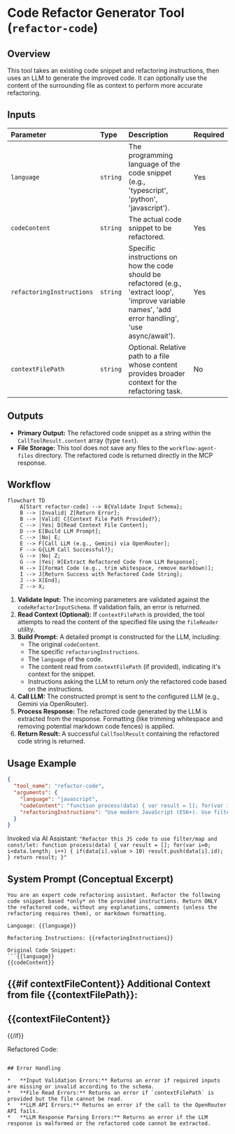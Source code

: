 # Code Refactor Generator Tool (`refactor-code`)

## Overview

This tool takes an existing code snippet and refactoring instructions, then uses an LLM to generate the improved code. It can optionally use the content of the surrounding file as context to perform more accurate refactoring.

## Inputs

| Parameter               | Type     | Description                                                                                                                               | Required |
| :---------------------- | :------- | :---------------------------------------------------------------------------------------------------------------------------------------- | :------- |
| `language`              | `string` | The programming language of the code snippet (e.g., 'typescript', 'python', 'javascript').                                                | Yes      |
| `codeContent`           | `string` | The actual code snippet to be refactored.                                                                                                 | Yes      |
| `refactoringInstructions` | `string` | Specific instructions on how the code should be refactored (e.g., 'extract loop', 'improve variable names', 'add error handling', 'use async/await'). | Yes      |
| `contextFilePath`       | `string` | Optional. Relative path to a file whose content provides broader context for the refactoring task.                                        | No       |

## Outputs

*   **Primary Output:** The refactored code snippet as a string within the `CallToolResult.content` array (type `text`).
*   **File Storage:** This tool does not save any files to the `workflow-agent-files` directory. The refactored code is returned directly in the MCP response.

## Workflow

```mermaid
flowchart TD
    A[Start refactor-code] --> B{Validate Input Schema};
    B --> |Invalid| Z[Return Error];
    B --> |Valid| C{Context File Path Provided?};
    C --> |Yes| D[Read Context File Content];
    D --> E[Build LLM Prompt];
    C --> |No| E;
    E --> F[Call LLM (e.g., Gemini) via OpenRouter];
    F --> G{LLM Call Successful?};
    G --> |No| Z;
    G --> |Yes| H[Extract Refactored Code from LLM Response];
    H --> I[Format Code (e.g., trim whitespace, remove markdown)];
    I --> J[Return Success with Refactored Code String];
    J --> X[End];
    Z --> X;
```

1.  **Validate Input:** The incoming parameters are validated against the `codeRefactorInputSchema`. If validation fails, an error is returned.
2.  **Read Context (Optional):** If `contextFilePath` is provided, the tool attempts to read the content of the specified file using the `fileReader` utility.
3.  **Build Prompt:** A detailed prompt is constructed for the LLM, including:
    *   The original `codeContent`.
    *   The specific `refactoringInstructions`.
    *   The `language` of the code.
    *   The content read from `contextFilePath` (if provided), indicating it's context for the snippet.
    *   Instructions asking the LLM to return *only* the refactored code based on the instructions.
4.  **Call LLM:** The constructed prompt is sent to the configured LLM (e.g., Gemini via OpenRouter).
5.  **Process Response:** The refactored code generated by the LLM is extracted from the response. Formatting (like trimming whitespace and removing potential markdown code fences) is applied.
6.  **Return Result:** A successful `CallToolResult` containing the refactored code string is returned.

## Usage Example

```json
{
  "tool_name": "refactor-code",
  "arguments": {
    "language": "javascript",
    "codeContent": "function process(data) { var result = []; for(var i=0; i<data.length; i++) { if(data[i].value > 10) result.push(data[i].id); } return result; }",
    "refactoringInstructions": "Use modern JavaScript (ES6+). Use filter and map instead of a for loop. Use const/let instead of var."
  }
}
```

Invoked via AI Assistant:
`"Refactor this JS code to use filter/map and const/let: function process(data) { var result = []; for(var i=0; i<data.length; i++) { if(data[i].value > 10) result.push(data[i].id); } return result; }"`

## System Prompt (Conceptual Excerpt)

```text
You are an expert code refactoring assistant. Refactor the following code snippet based *only* on the provided instructions. Return ONLY the refactored code, without any explanations, comments (unless the refactoring requires them), or markdown formatting.

Language: {{language}}

Refactoring Instructions: {{refactoringInstructions}}

Original Code Snippet:
```{{language}}
{{codeContent}}
```

{{#if contextFileContent}}
Additional Context from file {{contextFilePath}}:
---
{{contextFileContent}}
---
{{/if}}

Refactored Code:
```

## Error Handling

*   **Input Validation Errors:** Returns an error if required inputs are missing or invalid according to the schema.
*   **File Read Errors:** Returns an error if `contextFilePath` is provided but the file cannot be read.
*   **LLM API Errors:** Returns an error if the call to the OpenRouter API fails.
*   **LLM Response Parsing Errors:** Returns an error if the LLM response is malformed or the refactored code cannot be extracted.
